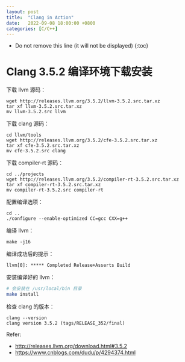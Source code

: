 ```yaml
---
layout: post
title:  "Clang in Action"
date:   2022-09-08 18:00:00 +0800
categories: [C/C++]
---
```


* Do not remove this line (it will not be displayed)
{:toc}

# Clang 3.5.2 编译环境下载安装

下载 llvm 源码：

```
wget http://releases.llvm.org/3.5.2/llvm-3.5.2.src.tar.xz
tar xf llvm-3.5.2.src.tar.xz
mv llvm-3.5.2.src llvm
```

下载 clang 源码：

```
cd llvm/tools
wget http://releases.llvm.org/3.5.2/cfe-3.5.2.src.tar.xz
tar xf cfe-3.5.2.src.tar.xz
mv cfe-3.5.2.src clang
```

下载 compiler-rt 源码：

```
cd ../projects
wget http://releases.llvm.org/3.5.2/compiler-rt-3.5.2.src.tar.xz
tar xf compiler-rt-3.5.2.src.tar.xz
mv compiler-rt-3.5.2.src compiler-rt
```

配置编译选项：

```
cd ..
./configure --enable-optimized CC=gcc CXX=g++
```

编译 llvm：

```
make -j16
```

编译成功后的提示：

```
llvm[0]: ***** Completed Release+Asserts Build
```

安装编译好的 llvm：

``` bash
# 会安装在 /usr/local/bin 目录
make install
```

检查 clang 的版本：

```
clang --version
clang version 3.5.2 (tags/RELEASE_352/final)
```

Refer:

* http://releases.llvm.org/download.html#3.5.2
* https://www.cnblogs.com/dudu/p/4294374.html






